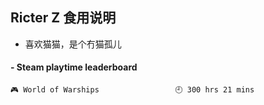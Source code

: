 ## Ricter Z 食用说明
- 喜欢猫猫，是个冇猫孤儿

<!-- steam-box start -->
#### - Steam playtime leaderboard
```text
🎮 World of Warships                 🕘 300 hrs 21 mins
```
<!-- Powered by https://github.com/YouEclipse/steam-box . -->
<!-- steam-box end -->
